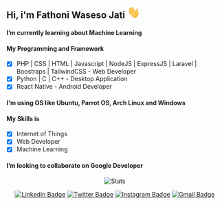 <h2> Hi, i'm Fathoni Waseso Jati <img src="https://github.com/vh4/vh4/blob/main/Hi.gif" width="30px"> </h2>

#### I’m currently learning about Machine Learning

#### My Programming and Framework
  - [x] PHP | CSS | HTML | Javascript | NodeJS | ExpressJS | Laravel | Boostraps | TailwindCSS - Web Developer
  - [x] Python | C | C++ - Desktop Application
  - [x] React Native - Android Developer
#### I'm using OS like Ubuntu, Parrot OS, Arch Linux and Windows

#### My Skills is
  - [x] Internet of Things 
  - [x] Web Developer
  - [x] Machine Learning

#### I’m looking to collaborate on Google Developer

<div align="center">
  
![Stats](https://github-readme-stats.vercel.app/api?username=vh4&show_icons=true&theme=algolia&include_all_commits=true&count_private=true&hide_border=true)

[![Linkedin Badge](https://img.shields.io/badge/-fathoniwasesojati-blue?style=flat&logo=Linkedin&logoColor=white&link=https://www.linkedin.com/in/fathoni-waseso-jati-91a918206/)](https://www.linkedin.com/in/fathoni-waseso-jati-91a918206/)
[![Twitter Badge](https://img.shields.io/badge/-@_mfwj21-1ca0f1?style=flat&labelColor=1ca0f1&logo=twitter&logoColor=white&link=https://twitter.com/_mfwj21)](https://twitter.com/_mfwj21)
[![Instagram Badge](https://img.shields.io/badge/-@fathoniwasesojati-purple?style=flat&logo=instagram&logoColor=white&link=https://instagram.com/fathoniwasesojati/)](https://instagram.com/fathoniwasesojati)
[![Gmail Badge](https://img.shields.io/badge/-fathoniwasesojati-c14438?style=flat&logo=Gmail&logoColor=white&link=mailto:fathoniwasesojati@gmail.com)](mailto:fathoniwasesojati@gmail.com)
  
</div>
